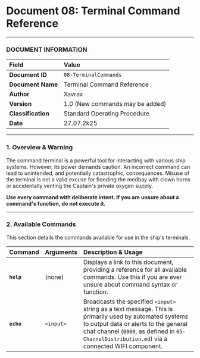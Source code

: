 # Document 08: Terminal Command Reference

---

### **DOCUMENT INFORMATION**

| Field | Value |
| :--- | :--- |
| **Document ID** | `08-TerminalCommands` |
| **Document Name**| Terminal Command Reference |
| **Author** | Xavrax |
| **Version** | 1.0 (New commands may be added) |
| **Classification**| Standard Operating Procedure |
| **Date**| 27.07.2k25 |

---

### 1. Overview & Warning

The command terminal is a powerful tool for interacting with various ship systems. However, its power demands caution. An incorrect command can lead to unintended, and potentially catastrophic, consequences. Misuse of the terminal is not a valid excuse for flooding the medbay with clown horns or accidentally venting the Captain's private oxygen supply.

**Use every command with deliberate intent. If you are unsure about a command's function, do not execute it.**

---

### 2. Available Commands

This section details the commands available for use in the ship's terminals.

| Command | Arguments | Description & Usage |
| :--- | :--- | :--- |
| **`help`** | (none) | Displays a link to this document, providing a reference for all available commands. Use this if you are ever unsure about command syntax or function. |
| **`echo`** | `<input>` | Broadcasts the specified `<input>` string as a text message. This is primarily used by automated systems to output data or alerts to the general chat channel (`0000`, as defined in `05-ChannelDistribution.md`) via a connected WIFI component. | 